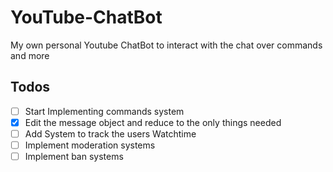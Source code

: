 # YouTube-ChatBot
My own personal Youtube ChatBot to interact with the chat over commands and more

## Todos

* [ ] Start Implementing commands system
* [x] Edit the message object and reduce to the only things needed
* [ ] Add System to track the users Watchtime
* [ ] Implement moderation systems
* [ ] Implement ban systems